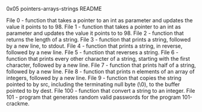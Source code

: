 0x05 pointers-arrays-strings README

File 0 - function that takes a pointer to an int as parameter and updates the value it points to to 98.
File 1 - function that takes a pointer to an int as parameter and updates the value it points to to 98.
File 2 - function that returns the length of a string.
File 3 - function that prints a string, followed by a new line, to stdout.
File 4 - function that prints a string, in reverse, followed by a new line.
File 5 - function that reverses a string.
File 6 - function that prints every other character of a string, starting with the first character, followed by a new line.
File 7 - function that prints half of a string, followed by a new line.
File 8 - function that prints n elements of an array of integers, followed by a new line.
File 9 - function that copies the string pointed to by src, including the terminating null byte (\0), to the buffer pointed to by dest.
File 100 - function that convert a string to an integer.
File 101 - program that generates random valid passwords for the program 101-crackme.
